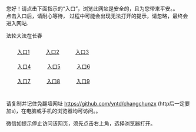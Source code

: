 您好！请点击下面指示的“入口”，浏览此网站是安全的，且为您带来平安。。 <br/>
点击入口后，请耐心等待， 过程中可能会出现无法打开的提示，请忽略，最终会进入网站. </br>

法轮大法在长春<br/>
<div style="padding:10px"><a style="margin:20px" target="_blank" href="https://dl7z5kvy211d9.cloudfront.net/2Qpsp?rjvfazkj" id="ccLink1" rel="nofollow">入口1</a> <a target="_blank" style="margin:20px" href="https://d2jbwhtwcvw78y.cloudfront.net/2Qpsp?wfasix" id="ccLink2" rel="nofollow">入口2</a> <a style="margin:20px" target="_blank" href="https://dcbmreprkhm49.cloudfront.net/2Qpsp?eeets" id="ccLink3" rel="nofollow">入口3</a></div>

<div style="padding:10px" ><a style="margin:20px" target="_blank" href="https://dl7z5kvy211d9.cloudfront.net/2Qpsp?rjvfazkj" id="ccLink4" rel="nofollow">入口4</a> <a style="margin:20px" href="https://d2jbwhtwcvw78y.cloudfront.net/2Qpsp?wfasix" target="_blank" id="ccLink5" rel="nofollow">入口5</a> <a style="margin:20px" href="https://dcbmreprkhm49.cloudfront.net/2Qpsp?eeets" target="_blank" id="ccLink6" rel="nofollow">入口6</a></div>

<div style="padding:10px"><a style="margin:20px" target="_blank" href="https://dl7z5kvy211d9.cloudfront.net/2Qpsp?rjvfazkj" id="ccLink7" rel="nofollow">入口7</a> <a style="margin:20px" href="https://d2jbwhtwcvw78y.cloudfront.net/2Qpsp?wfasix" target="_blank" id="ccLink8" rel="nofollow">入口8</a> <a style="margin:20px" target="_blank" href="https://dcbmreprkhm49.cloudfront.net/2Qpsp?eeets" id="ccLink9" rel="nofollow">入口9</a></div>

<br/>



请复制并记住免翻墙网址 https://github.com/yntd/changchunzx (http后一定要加s)，在电脑或手机的浏览器均可访问。。<br/>

微信如提示停止访问该网页，须先点击右上角，选择浏览器打开。
